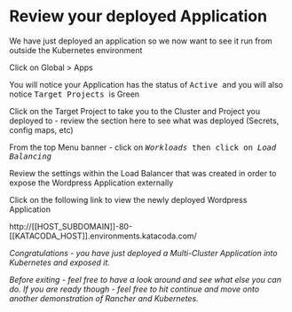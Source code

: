 # Review your deployed Application

We have just deployed an application so we now want to see it run from outside the Kubernetes environment

Click on Global > Apps

You will notice your Application has the status of <kbd> Active </kbd> and you will also notice <kbd> Target Projects </kbd> is Green

Click on the Target Project to take you to the Cluster and Project you deployed to - review the section here to see what was deployed (Secrets, config maps, etc)

From the top Menu banner - click on <kbd> _Workloads_ then click on _Load Balancing_ </kbd>

Review the settings within the Load Balancer that was created in order to expose the Wordpress Application externally

Click on the following link to view the newly deployed Wordpress Application

http://[[HOST_SUBDOMAIN]]-80-[[KATACODA_HOST]].environments.katacoda.com/


_Congratulations - you have just deployed a Multi-Cluster Application into Kubernetes and exposed it._

_Before exiting - feel free to have a look around and see what else you can do.  If you are ready though - feel free to hit continue and move onto another demonstration of Rancher and Kubernetes._

